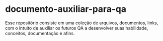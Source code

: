 # documento-auxiliar-para-qa
Esse repositório consiste em uma coleção de arquivos, documentos, links, com o intuito de auxiliar os futuros QA a desenvolver suas habilidade, conceitos, documentação e afins.
